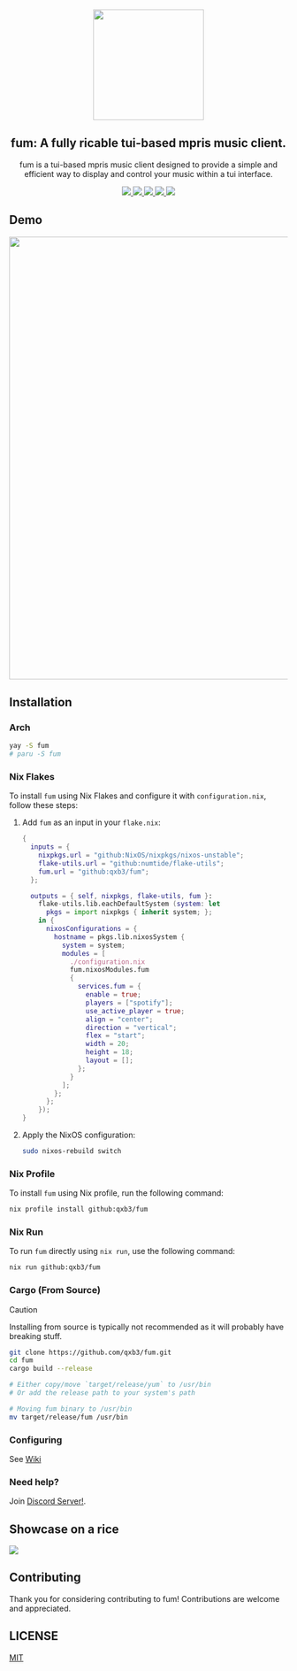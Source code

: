 <h3 align="center">
  <img src="https://raw.githubusercontent.com/qxb3/fum/refs/heads/main/repo/logo.png" width="200"/>
</h3>

<h2 align="center">
  fum: A fully ricable tui-based mpris music client.
</h2>

<p align="center">
  fum is a tui-based mpris music client designed to provide a simple and efficient way to display and control your music within a tui interface.
</p>

<p align="center">
  <a href="https://discord.gg/UfXMeyZ6Zt">
    <img src="https://img.shields.io/discord/1331325131649454184?style=for-the-badge&logo=discord&logoColor=%23ffffff&label=discord&labelColor=1C1B22&color=DEFEDF" />
  </a>

  <a href="https://github.com/qxb3/fum/blob/main/LICENSE">
    <img src="https://img.shields.io/badge/MIT-DEFEDF?style=for-the-badge&logo=Pinboard&label=License&labelColor=1C1B22" />
  </a>

  <a href="https://github.com/qxb3/fum/stargazers">
    <img src="https://img.shields.io/github/stars/qxb3/fum?style=for-the-badge&logo=Apache%20Spark&logoColor=ffffff&labelColor=1C1B22&color=DEFEDF" />
  </a>

  <a href="https://aur.archlinux.org/packages/fum">
    <img src="https://img.shields.io/aur/version/fum?style=for-the-badge&logo=archlinux&logoColor=ffffff&labelColor=1C1B22&color=DEFEDF" />
  </a>

  <a href="https://crates.io/crates/fum-player">
    <img src="https://img.shields.io/crates/v/fum-player?style=for-the-badge&logo=rust&logoColor=ffffff&labelColor=1C1B22&color=DEFEDF" />
  </a>
</p>

## Demo

<img
  width="800px"
  src="https://github.com/user-attachments/assets/930283d8-6299-4ef9-865b-26960dcee866"
/>

## Installation

### Arch

```bash
yay -S fum
# paru -S fum
```

### Nix Flakes

To install `fum` using Nix Flakes and configure it with `configuration.nix`, follow these steps:

1. Add `fum` as an input in your `flake.nix`:

    ```nix
    {
      inputs = {
        nixpkgs.url = "github:NixOS/nixpkgs/nixos-unstable";
        flake-utils.url = "github:numtide/flake-utils";
        fum.url = "github:qxb3/fum";
      };

      outputs = { self, nixpkgs, flake-utils, fum }:
        flake-utils.lib.eachDefaultSystem (system: let
          pkgs = import nixpkgs { inherit system; };
        in {
          nixosConfigurations = {
            hostname = pkgs.lib.nixosSystem {
              system = system;
              modules = [
                ./configuration.nix
                fum.nixosModules.fum
                {
                  services.fum = {
                    enable = true;
                    players = ["spotify"];
                    use_active_player = true;
                    align = "center";
                    direction = "vertical";
                    flex = "start";
                    width = 20;
                    height = 18;
                    layout = [];
                  };
                }
              ];
            };
          };
        });
    }
    ```

2. Apply the NixOS configuration:

    ```bash
    sudo nixos-rebuild switch
    ```

### Nix Profile

To install `fum` using Nix profile, run the following command:

```bash
nix profile install github:qxb3/fum
```

### Nix Run

To run `fum` directly using `nix run`, use the following command:

```bash
nix run github:qxb3/fum
```

### Cargo (From Source)

> [!CAUTION]
> Installing from source is typically not recommended as it will probably have breaking stuff.

```bash
git clone https://github.com/qxb3/fum.git
cd fum
cargo build --release

# Either copy/move `target/release/yum` to /usr/bin
# Or add the release path to your system's path

# Moving fum binary to /usr/bin
mv target/release/fum /usr/bin
```

### Configuring

See [Wiki](https://github.com/qxb3/fum/wiki/Configuring)

### Need help?

Join [Discord Server!](https://discord.gg/UfXMeyZ6Zt).

## Showcase on a rice

<img src="https://github.com/qxb3/fum/blob/main/repo/showcase.png" />

## Contributing

Thank you for considering contributing to fum! Contributions are welcome and appreciated.

## LICENSE

[MIT](https://github.com/qxb3/fum/blob/main/LICENSE)
